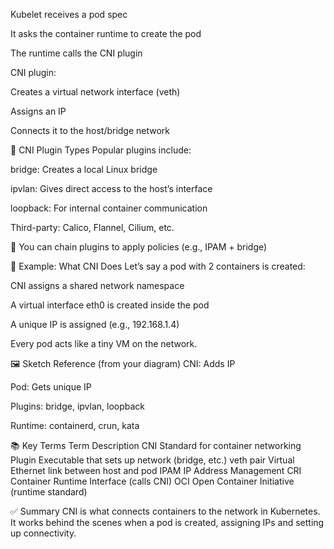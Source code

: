 Kubelet receives a pod spec

It asks the container runtime to create the pod

The runtime calls the CNI plugin

CNI plugin:

Creates a virtual network interface (veth)

Assigns an IP

Connects it to the host/bridge network

🔌 CNI Plugin Types
Popular plugins include:

bridge: Creates a local Linux bridge

ipvlan: Gives direct access to the host’s interface

loopback: For internal container communication

Third-party: Calico, Flannel, Cilium, etc.

📎 You can chain plugins to apply policies (e.g., IPAM + bridge)

🧪 Example: What CNI Does
Let’s say a pod with 2 containers is created:

CNI assigns a shared network namespace

A virtual interface eth0 is created inside the pod

A unique IP is assigned (e.g., 192.168.1.4)

Every pod acts like a tiny VM on the network.

🖼️ Sketch Reference (from your diagram)
CNI: Adds IP

Pod: Gets unique IP

Plugins: bridge, ipvlan, loopback

Runtime: containerd, crun, kata

📚 Key Terms
Term	Description
CNI	Standard for container networking
Plugin	Executable that sets up network (bridge, etc.)
veth pair	Virtual Ethernet link between host and pod
IPAM	IP Address Management
CRI	Container Runtime Interface (calls CNI)
OCI	Open Container Initiative (runtime standard)

✅ Summary
CNI is what connects containers to the network in Kubernetes.
It works behind the scenes when a pod is created, assigning IPs and setting up connectivity.